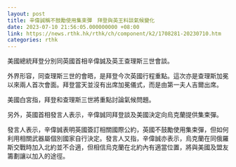 ```yaml
---
layout: post
title: 辛偉誠稱不鼓勵使用集束彈　拜登與英王料談氣候變化
date: 2023-07-10 21:56:05.000000000 +08:00
link: https://news.rthk.hk/rthk/ch/component/k2/1708281-20230710.htm
categories: rthk
---
```


美國總統拜登分別同英國首相辛偉誠及英王查理斯三世會談。

外界形容，同查理斯三世的會晤，是拜登今次英國行程重點。這次亦是查理斯加冕以來兩人首次會面。拜登當天並沒有出席加冕儀式，而是由第一夫人吉爾出席。

美國白宮指，拜登和查理斯三世將重點討論氣候問題。

另外，英國首相發言人表示，辛偉誠同拜登談及美國決定向烏克蘭提供集束彈。

發言人表示，辛偉誠表明英國簽訂相關國際公約，英國不鼓勵使用集束彈，但如何利用相關武器屬個別國家自行決定。發言人又指，辛偉誠亦表示，烏克蘭在同俄羅斯交戰時加入北約並不合適，但相信烏克蘭在北約內有適當位置，將與美國及盟友籌劃讓以加入的途徑。
